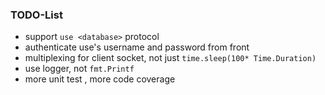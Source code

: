 ### TODO-List

* support `use <database>` protocol
* authenticate use's username and password from front
* multiplexing for client socket, not just `time.sleep(100* Time.Duration)`
* use logger, not `fmt.Printf`
* more unit test , more code coverage
